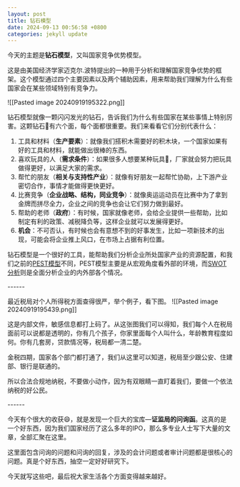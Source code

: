 ```yaml
---
layout: post
title: 钻石模型
date: 2024-09-13 00:56:58 +0800
categories: jekyll update
---
```


今天的主题是**钻石模型**，又叫国家竞争优势模型。

这是由美国经济学家迈克尔.波特提出的一种用于分析和理解国家竞争优势的框架。这个模型通过四个主要因素以及两个辅助因素，用来帮助我们理解为什么有些国家会在某些领域特别有竞争力。

![[Pasted image 20240919195322.png]]

钻石模型就像一颗闪闪发光的钻石，告诉我们为什么有些国家在某些事情上特别厉害。这颗钻石💎有六个面，每个面都很重要。我们来看看它们分别代表什么：

1. 工具和材料（**生产要素**）：就像我们搭积木需要好的积木块，一个国家如果有好的工具和材料，就能做出很棒的东西。 
2. 喜欢玩具的人（**需求条件**）：如果很多人想要某种玩具🧸，厂家就会努力把玩具做得更好，以满足大家的需求。
3. 帮忙的朋友（**相关与支持性产业**）：就像有好朋友一起帮忙协助，上下游产业密切合作，事情才能做得更快更好。
4. 比赛竞争（**企业战略、结构，同业竞争**）：就像奥运运动员在比赛中为了拿到金牌而拼尽全力，企业之间的竞争也会让它们努力做到最好。
5. 帮助的老师（**政府**）：有时候，国家就像老师，会给企业提供一些帮助，比如制定有利的政策、减税降负等，这样企业就可以发展得更好。
6. **机会**：不可否认，有时候也会有意想不到的好事发生，比如一项新技术的出现，可能会将企业推上风口，在市场上占据有利位置。

钻石模型是一个很好的工具，能帮助我们分析企业所处国家产业的资源配置，和我们之前的[PEST模型](http://mp.weixin.qq.com/s?__biz=MzkzODIwNjY5Mg==&mid=2247483913&idx=1&sn=77345caaed1c7edcfbeeb8049479dca4&chksm=c282f682f5f57f94d415a9ce88221740d254a1c03d5704623d7fd4c68aa707bc9f0911a362ce&scene=21#wechat_redirect)不同，PEST模型主要是从宏观角度看外部的环境，而[SWOT分析](http://mp.weixin.qq.com/s?__biz=MzkzODIwNjY5Mg==&mid=2247483930&idx=1&sn=988c18c8500055c1cad345560f793056&chksm=c282f691f5f57f87dafb252b472f58713604a8bfce3357a2b7bcfca62f593cc6c4fd024e9496&scene=21#wechat_redirect)则是全面分析企业的内外部各个情况。

\-\-\-\-\-\-

最近税局对个人所得税方面查得很严，举个例子，看下图。
![[Pasted image 20240919195439.png]]

这是内部文件，敏感信息都打上码了。从这张图我们可以得知，我们每个人在税局面前可以说都是透明的，你有几个孩子，你家里面每个人叫什么，年龄教育程度如何。你有几套房，贷款情况等，税局都一清二楚。  

金税四期，国家各个部门都打通了，我们从这里可以知道，税局至少跟公安、住建部、银行是联通的。  

所以合法合规地纳税，不要做小动作，因为有双眼睛一直盯着我们，要做一个依法纳税的好公民。

\-\-\-\-\-\-

今天有个很大的收获😄，就是发现一个巨大的宝库—**证监局的问询函**。这真的是一个好东西，因为我们国家经历了这么多年的IPO，那么多专业人士写下大量的文章，全部汇聚在这里。

这里面包含问询的问题和问询的回复，涉及的会计问题或者审计问题都是很核心的问题。真是个好东西，抽空一定好好研究下。

今天就写这些吧，最后祝大家生活各个方面变得越来越好。  

